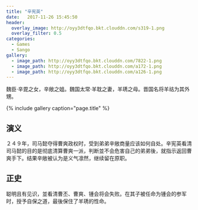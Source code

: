 ```yaml
---
title: "辛宪英"
date:   2017-11-26 15:45:50
header:
  overlay_image: http://oyy3dtfqo.bkt.clouddn.com/s319-1.png
  overlay_filter: 0.5
categories:
  - Games
  - Sango
gallery:
  - image_path: http://oyy3dtfqo.bkt.clouddn.com/7822-1.png
  - image_path: http://oyy3dtfqo.bkt.clouddn.com/a172-1.png
  - image_path: http://oyy3dtfqo.bkt.clouddn.com/a126-1.png
---
```


魏臣·辛毘之女，辛敞之姐。魏国太常·羊耽之妻，羊琇之母。晋国名将羊祜为其外甥。

{% include gallery caption="page.title" %}

## 演义

２４９年，司马懿夺得曹爽政权时，受到弟弟辛敞商量应该如何自处。辛宪英看清司马懿的目的是彻底清算曹爽一派，判断並不会危害自己的弟弟後，就指示返回曹爽手下。结果辛敞被认为是义气凛然，继续留在原职。

## 正史

聪明且有见识，並看清曹丕、曹爽、锺会将会失败。在其子被任命为锺会的参军时，授予自保之道，最後保住了羊琇的性命。